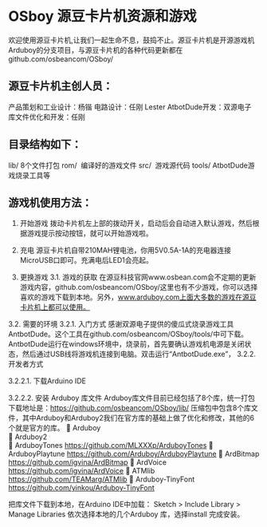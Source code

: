 # OSboy 源豆卡片机资源和游戏
欢迎使用源豆卡片机,让我们一起生命不息，鼓捣不止。源豆卡片机是开源游戏机Arduboy的分支项目，与源豆卡片机的各种代码更新都在github.com/osbeancom/OSboy/

源豆卡片机主创人员：
---
产品策划和工业设计：杨锴
电路设计：任刚 Lester
AtbotDude开发：双源电子
库文件优化和开发：任刚

目录结构如下：
---
lib/  8个文件打包
rom/  编译好的游戏文件
src/  游戏源代码
tools/  AtbotDude游戏烧录工具等

游戏机使用方法：
---
1.	开始游戏
拨动卡片机左上部的拨动开关，启动后会自动进入默认游戏，然后根据游戏提示按动按钮，就可以开始游戏啦。
2.	充电
源豆卡片机自带210MAH锂电池，你用5V0.5A-1A的充电器连接MicroUSB口即可。充满电后LED1会亮起。

3.	更换游戏
3.1.	游戏的获取
在源豆科技官网www.osbean.com会不定期的更新游戏内容，github.com/osbeancom/OSboy/这里也有不少游戏，你可以选择喜欢的游戏下载到本地。另外，www.arduboy.com上面大多数的游戏在源豆卡片机上都可以使用。

3.2.	需要的环境
3.2.1.	入门方式
感谢双源电子提供的傻瓜式烧录游戏工具AntbotDude。这个工具在github.com/osbeancom/OSboy/tools/中可下载。
AntbotDude运行在windows环境中，烧录前，首先要确认游戏机电源是关闭状态，然后通过USB线将游戏机连接到电脑。双击运行“AntbotDude.exe”，
3.2.2.	开发者方式

3.2.2.1.	下载Arduino IDE

3.2.2.2.	安装 Arduboy 库文件
Arduboy库文件目前已经包括了8个库，统一打包下载地址是：https://github.com/osbeancom/OSboy/lib/
压缩包中包含8个库文件，其中Arduboy和Arduboy2我们在官方库的基础上做了优化和修改，其他的6个就是官方的库。
	Arduboy   
	Arduboy2  
	ArduboyTones   https://github.com/MLXXXp/ArduboyTones
	ArduboyPlaytune  https://github.com/Arduboy/ArduboyPlaytune
	ArdBitmap  https://github.com/igvina/ArdBitmap
	ArdVoice  https://github.com/igvina/ArdVoice
	ATMlib  https://github.com/TEAMarg/ATMlib
	Arduboy-TinyFont  https://github.com/yinkou/Arduboy-TinyFont

把库文件下载到本地，在Arduino IDE中加载： Sketch > Include Library > Manage Libraries 依次选择本地的几个Arduboy 库，选择install 完成安装。
